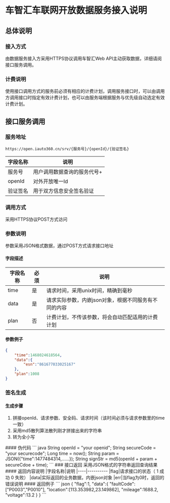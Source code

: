 # 车智汇车联网开放数据服务接入说明
## 总体说明
### 接入方式
由数据服务接入方采用HTTPS协议调用车智汇Web API主动获取数据，详细请阅接口服务调用。
### 计费说明
使用接口调用方式的服务前必须有相应的计费计划，调用服务接口时，可以由调用方调用接口时指定有效计费计划，也可以由服务端根据服务与优先级自动选定有效计费计划。
## 接口服务调用
### 服务地址

`https://open.iauto360.cn/srv/{服务号}/{openId}/{验证签名}`

|字段名称|说明
|----|----------
|服务号|用户调用数据查询的服务代号+
|openId|对外开放唯一Id
|验证签名|用于双方信息安全签名验证
### 调用方式
采用HTTPS协议POST方式访问
### 参数说明
参数采用JSON格式数据，通过POST方式请求接口地址
#### 字段描述
|字段名称|必须|说明
|----|---|-------
|time|是|请求时间，采用unix时间，精确到毫秒
|data|是|请求实际参数，内嵌json对象，根据不同服务有不同的内容
|plan|否|计费计划，不传该参数，将会自动匹配适用的计费计划
#### 参数例子
``` json
{
	"time":1468024618564,
	"data":{
		"esn":"861677033025167"
	},
	"plan":1008
}
```
### 签名生成
#### 生成步骤
<ol>
<li>拼接openId、请求参数、安全码、请求时间（该时间必须与请求参数里的time一致）</li>
<li>采用md5散列算法散列刚才拼接出来的字符串</li>
<li>转为全小写</li>
</ol>
#### 伪代码
``` java
String openId = "your openid";
String secureCode = "your securecode";
Long time = now();
String param = JSON({"time":1477484314,......});
String signStr = md5(openId + param + secureCdoe + time);
```
### 接口返回
采用JSON格式的字符串返回查询结果
#### 返回内容说明
|字段名称|说明
|----|----------
|flag|请求接口的状态（ 1 成功 0 失败）
|data|实际返回的业务数据，内嵌json对象
|err|当flag为0时，返回的错误说明
#### 返回例子
``` json
{
	"flag":1,
	"data":{
		"faultCode":["P0003","P0010"],
		"location":[113.353982,23.149862],
		"mileage":1688.2,
		"voltage":13.2
	}
}
```
